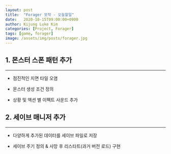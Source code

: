 ```yaml
---
layout: post
title:  "Forager 모작 - 오늘할일"
date:   2020-10-15T09:00:00+0900
author: Kijung Luke Kim
categories: [Project, Forager]
tags: [game, forager]
image: /assets/img/posts/forager.jpg
---
```


## 1. 몬스터 스폰 패턴 추가
---
 
- 점진적인 지면 타일 오염

- 몬스터 생성 조건 정의

- 상황 및 액션 별 이펙트 사운드 추가

## 2. 세이브 매니저 추가  
---

- 다양하게 추가된 데이터를 세이브 파일로 저장

- 세이브 주기 정의 & 사망 후 리스타트(과거 버전 로드) 구현